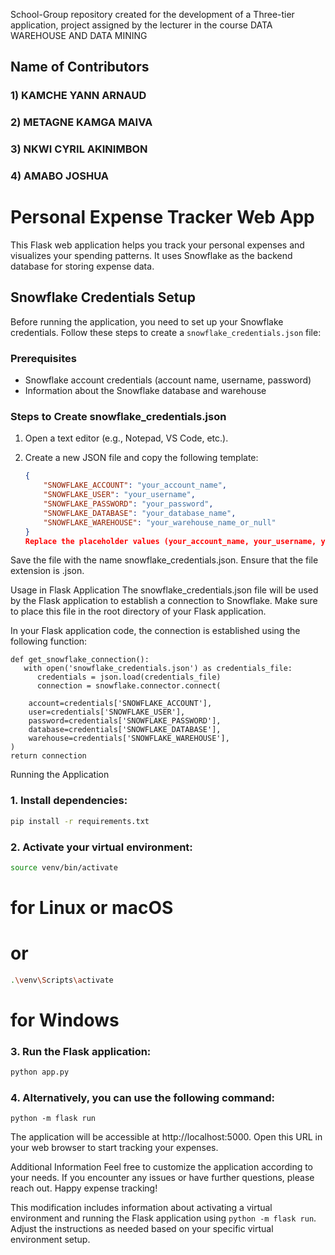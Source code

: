 School-Group repository created for the development of a Three-tier application, project assigned by the lecturer in the course DATA WAREHOUSE AND DATA MINING 
## Name of Contributors 
### 1) KAMCHE YANN ARNAUD 
### 2) METAGNE KAMGA MAIVA
### 3) NKWI CYRIL AKINIMBON
### 4) AMABO JOSHUA

# Personal Expense Tracker Web App

This Flask web application helps you track your personal expenses and visualizes your spending patterns. It uses Snowflake as the backend database for storing expense data.

## Snowflake Credentials Setup

Before running the application, you need to set up your Snowflake credentials. Follow these steps to create a `snowflake_credentials.json` file:

### Prerequisites

- Snowflake account credentials (account name, username, password)
- Information about the Snowflake database and warehouse

### Steps to Create snowflake_credentials.json

1. Open a text editor (e.g., Notepad, VS Code, etc.).

2. Create a new JSON file and copy the following template:

   ```json
   {
       "SNOWFLAKE_ACCOUNT": "your_account_name",
       "SNOWFLAKE_USER": "your_username",
       "SNOWFLAKE_PASSWORD": "your_password",
       "SNOWFLAKE_DATABASE": "your_database_name",
       "SNOWFLAKE_WAREHOUSE": "your_warehouse_name_or_null"
   }
   Replace the placeholder values (your_account_name, your_username, your_password, your_database_name, your_warehouse_name_or_null) with your actual Snowflake credentials. The SNOWFLAKE_WAREHOUSE can be set to null if not applicable.

Save the file with the name snowflake_credentials.json. Ensure that the file extension is .json.

Usage in Flask Application
The snowflake_credentials.json file will be used by the Flask application to establish a connection to Snowflake. Make sure to place this file in the root directory of your Flask application.

In your Flask application code, the connection is established using the following function:

    def get_snowflake_connection():
       with open('snowflake_credentials.json') as credentials_file:
          credentials = json.load(credentials_file)
          connection = snowflake.connector.connect(
    
        account=credentials['SNOWFLAKE_ACCOUNT'],
        user=credentials['SNOWFLAKE_USER'],
        password=credentials['SNOWFLAKE_PASSWORD'],
        database=credentials['SNOWFLAKE_DATABASE'],
        warehouse=credentials['SNOWFLAKE_WAREHOUSE'],
    )
    return connection

Running the Application
### 1. Install dependencies:
```bash
pip install -r requirements.txt
```

### 2. Activate your virtual environment:
```bash
source venv/bin/activate
```
# for Linux or macOS
# or
```bash
.\venv\Scripts\activate   
```
# for Windows
### 3. Run the Flask application:
```bash
python app.py
```

### 4. Alternatively, you can use the following command:
```
python -m flask run
```
   
The application will be accessible at http://localhost:5000. Open this URL in your web browser to start tracking your expenses.

Additional Information
Feel free to customize the application according to your needs.
If you encounter any issues or have further questions, please reach out.
Happy expense tracking!

This modification includes information about activating a virtual environment and running the Flask application using `python -m flask run`. Adjust the instructions as needed based on your specific virtual environment setup.

